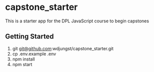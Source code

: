 # capstone_starter
This is a starter app for the DPL JavaScript course to begin capstones

## Getting Started
1.  git git@github.com:wdjungst/capstone_starter.git <project-name>
2.  cp .env.example .env
3.  npm install
4.  npm start
